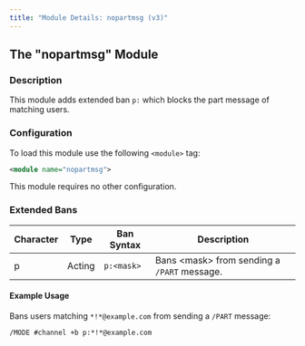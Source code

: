 ```yaml
---
title: "Module Details: nopartmsg (v3)"
---
```


## The "nopartmsg" Module

### Description

This module adds extended ban `p:` which blocks the part message of matching users.

### Configuration

To load this module use the following `<module>` tag:

```xml
<module name="nopartmsg">
```

This module requires no other configuration.

### Extended Bans

Character | Type   | Ban Syntax | Description
--------- | ------ | ---------- | -----------
p         | Acting | `p:<mask>` | Bans &lt;mask&gt; from sending a `/PART` message.

#### Example Usage

Bans users matching `*!*@example.com` from sending a `/PART` message:

```plaintext
/MODE #channel +b p:*!*@example.com
```
